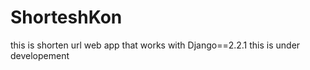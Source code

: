 # ShorteshKon

this is shorten url web app that works with Django==2.2.1
this is under developement 
